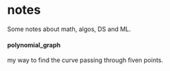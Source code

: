# notes
Some notes about math, algos, DS and ML.

#### polynomial_graph
my way to find the curve passing through fiven points.
